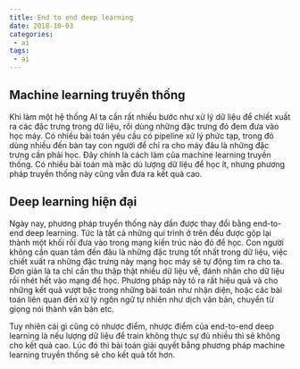 ```yaml
---
title: End to end deep learning
date: 2018-10-03
categories:
 - ai
tags:
 - ai
---
```

## Machine learning truyền thống
Khi làm một hệ thống AI ta cần rất nhiều bước như xử lý dữ liệu để chiết xuất ra các đặc trưng trong dữ liệu, 
rồi dùng những đặc trưng đó đem đưa vào học máy. 
Có nhiều bài toán yêu cầu có pipeline xử lý phức tạp, trong đó dùng nhiều đến bàn tay con người để chỉ ra cho máy đâu là những đặc trưng cần phải học. 
Đây chính là cách làm của machine learning truyền thống. Có nhiều bài toán mà mặc dù lượng dữ liệu để học ít, 
nhưng phương pháp truyền thống này cũng vẫn đưa ra kết quả cao.

## Deep learning hiện đại
Ngày nay, phương pháp truyền thống này dần được thay đổi bằng end-to-end deep learning.
Tức là tất cả những qui trình ở trên đều được gộp lại thành một khối rồi đưa vào trong mạng kiến trúc nào đó để học.
Con người không cần quan tâm đến đâu là những đặc trưng tốt nhất trong dữ liệu, việc chiết xuất ra những đặc trưng này mạng học máy sẽ tự động tìm ra cho ta.
Đơn giản là ta chỉ cần thu thập thật nhiều dữ liệu về, đánh nhãn cho dữ liệu rồi nhét hết vào mạng để học.
Phương pháp này tỏ ra rất hiệu quả và cho những kết quả vượt bậc trong những bài toán như nhận diện, hoặc các bài toán liên quan đến xử lý ngôn ngữ tự nhiên như dịch văn bản, 
chuyển từ giọng nói thành văn bản etc.

Tuy nhiên cái gì cũng có nhược điểm, nhược điểm của end-to-end deep learning là nếu lượng dữ liệu để train không thực 
sự đủ nhiều thì sẽ không cho kết quả cao. Lúc đó thì bài toán giải quyết bằng phương pháp machine learning truyền thống sẽ cho kết quả tốt hơn.
